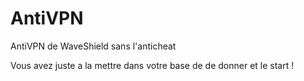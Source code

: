 # AntiVPN
AntiVPN de WaveShield sans l'anticheat 
 
Vous avez juste a la mettre dans votre base de de donner et le start  ! 
